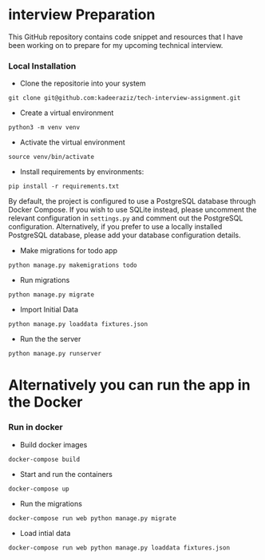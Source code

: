 # interview Preparation
This GitHub repository contains code snippet and resources that I have been working on to prepare for my upcoming technical interview.


### Local Installation

- Clone the repositorie into your system

```
git clone git@github.com:kadeeraziz/tech-interview-assignment.git
```

- Create a virtual environment

```
python3 -m venv venv
```

- Activate the virtual environment


```
source venv/bin/activate
```


- Install requirements by environments:


```
pip install -r requirements.txt
```

By default, the project is configured to use a PostgreSQL database through Docker Compose. If you wish to use SQLite instead, please uncomment the relevant configuration in `settings.py` and comment out the PostgreSQL configuration. Alternatively, if you prefer to use a locally installed PostgreSQL database, please add your database configuration details.

- Make migrations for todo app

```
python manage.py makemigrations todo
```

- Run migrations

```
python manage.py migrate
```

- Import Initial Data

```
python manage.py loaddata fixtures.json
```

- Run the the server


```
python manage.py runserver 
```


# Alternatively you can run the app in the Docker


### Run in docker
- Build docker images
```
docker-compose build
````

- Start and run the containers

```
docker-compose up
```

- Run the migrations

```
docker-compose run web python manage.py migrate
```

- Load intial data

```
docker-compose run web python manage.py loaddata fixtures.json
```